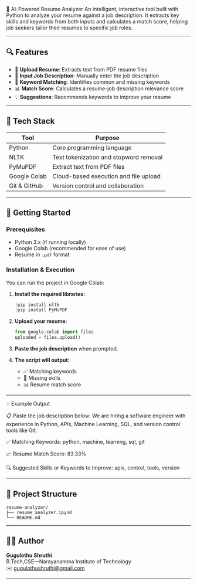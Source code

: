 🧠 AI-Powered Resume Analyzer
An intelligent, interactive tool built with Python to analyze your resume against a job description. It extracts key skills and keywords from both inputs and calculates a match score, helping job seekers tailor their resumes to specific job roles.

---

## 🔍 Features

- 📄 **Upload Resume**: Extracts text from PDF resume files  
- 🧾 **Input Job Description**: Manually enter the job description  
- 🔎 **Keyword Matching**: Identifies common and missing keywords  
- 📊 **Match Score**: Calculates a resume-job description relevance score  
- 💡 **Suggestions**: Recommends keywords to improve your resume


---

## 🧰 Tech Stack

| Tool         | Purpose                                      |
|--------------|----------------------------------------------|
| Python       | Core programming language                    |
| NLTK         | Text tokenization and stopword removal       |
| PyMuPDF      | Extract text from PDF files                  |
| Google Colab | Cloud-based execution and file upload        |
| Git & GitHub | Version control and collaboration            |

---


## 🚀 Getting Started

### Prerequisites

- Python 3.x (if running locally)  
- Google Colab (recommended for ease of use)  
- Resume in `.pdf` format  

### Installation & Execution

You can run the project in Google Colab:

1. **Install the required libraries:**

    ```python
    !pip install nltk
    !pip install PyMuPDF
    ```

2. **Upload your resume:**

    ```python
    from google.colab import files  
    uploaded = files.upload()
    ```

3. **Paste the job description** when prompted.

4. **The script will output:**

    - ✅ Matching keywords  
    - 🧩 Missing skills  
    - 📊 Resume match score


---

💡 Example Output
<br>

📋 Paste the job description below:
We are hiring a software engineer with experience in Python, APIs, Machine Learning, SQL, and version control tools like Git.

✅ Matching Keywords:
python, machine, learning, sql, git

📈 Resume Match Score: 83.33%

🔍 Suggested Skills or Keywords to Improve:
apis, control, tools, version

---

## 📂 Project Structure

```
resume-analyzer/
├── resume_analyzer.ipynd
└── README.md
```

---

## 🙋‍♀️ Author
**Gugulothu Shruthi**  
B.Tech,CSE—Narayanamma Institute of Technology  
✉️ [gugulothushruthi@gmail.com](mailto:gugulothushruthi@gmail.com)

---

